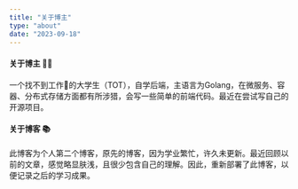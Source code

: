 ```yaml
---
title: "关于博主"
type: "about"
date: "2023-09-18"
---
```


#### 关于博主 👨‍🎓
一个找不到工作💼的大学生（TOT），自学后端，主语言为Golang，在微服务、容器、分布式存储方面都有所涉猎，会写一些简单的前端代码。最近在尝试写自己的开源项目。

#### 关于博客 📚
此博客为个人第二个博客，原先的博客，因为学业繁忙，许久未更新。最近回顾以前的文章，感觉略显肤浅，且很少包含自己的理解。因此，重新部署了此博客，以便记录之后的学习成果。

